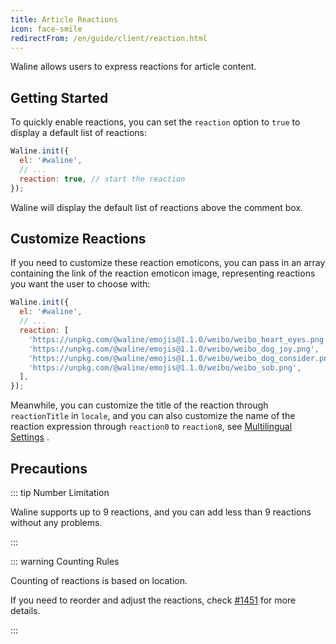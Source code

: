 ```yaml
---
title: Article Reactions
icon: face-smile
redirectFrom: /en/guide/client/reaction.html
---
```


Waline allows users to express reactions for article content.

<!-- more -->

## Getting Started

To quickly enable reactions, you can set the `reaction` option to `true` to display a default list of reactions:

```js
Waline.init({
  el: '#waline',
  // ...
  reaction: true, // start the reaction
});
```

Waline will display the default list of reactions above the comment box.

## Customize Reactions

If you need to customize these reaction emoticons, you can pass in an array containing the link of the reaction emoticon image, representing reactions you want the user to choose with:

```js
Waline.init({
  el: '#waline',
  // ...
  reaction: [
    'https://unpkg.com/@waline/emojis@1.1.0/weibo/weibo_heart_eyes.png',
    'https://unpkg.com/@waline/emojis@1.1.0/weibo/weibo_dog_joy.png',
    'https://unpkg.com/@waline/emojis@1.1.0/weibo/weibo_dog_consider.png',
    'https://unpkg.com/@waline/emojis@1.1.0/weibo/weibo_sob.png',
  ],
});
```

Meanwhile, you can customize the title of the reaction through `reactionTitle` in `locale`, and you can also customize the name of the reaction expression through `reaction0` to `reaction8`, see [Multilingual Settings](./i18n.md) .

## Precautions

::: tip Number Limitation

Waline supports up to 9 reactions, and you can add less than 9 reactions without any problems.

:::

::: warning Counting Rules

Counting of reactions is based on location.

If you need to reorder and adjust the reactions, check [#1451](https://github.com/walinejs/waline/issues/1451#issuecomment-1264555264) for more details.

:::
